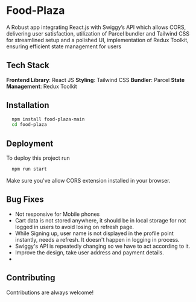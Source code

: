 
# Food-Plaza
A Robust app integrating React.js with Swiggy’s API which allows CORS, delivering user satisfaction, utilization of Parcel bundler and Tailwind CSS for streamlined setup and a polished UI, implementation of Redux Toolkit, ensuring efficient state management for users

## Tech Stack

**Frontend Library**: React JS
**Styling**: Tailwind CSS
**Bundler**: Parcel
**State Management**: Redux Toolkit


## Installation



```bash
  npm install food-plaza-main
  cd food-plaza
```
    


## Deployment

To deploy this project run

```bash
  npm run start
```

Make sure you've allow CORS extension installed in your browser.

## Bug Fixes

- Not responsive for Mobile phones
- Cart data is not stored anywhere, it should be in local storage for not logged in users to avoid losing on refresh page.
- While Signing up, user name is not displayed in the profile point instantly, needs a refresh. It doesn't happen in logging in process.
- Swiggy's API is repeatedly changing so we have to act according to it.
- Improve the design, take user address and payment details.
- 
## Contributing

Contributions are always welcome!
